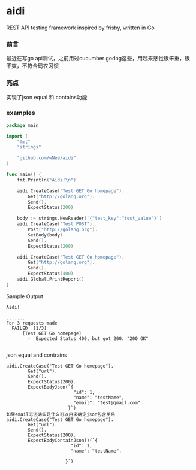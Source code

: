 # aidi

REST API testing framework inspired by frisby, written in Go
### 前言

最近在写go api测试，之前用过cucumber godog这些，用起来感觉很笨重，很不爽，不符合码农习惯


### 亮点

实现了json equal 和 contains功能

### examples


```go
package main

import (
	"fmt"
	"strings"

	"github.com/wNee/aidi"
)

func main() {
	fmt.Println("Aidi!\n")

	aidi.CreateCase("Test GET Go homepage").
		Get("http://golang.org").
		Send().
		ExpectStatus(200)

	body := strings.NewReader(`{"test_key":"test_value"}`)
	aidi.CreateCase("Test POST").
		Post("http://golang.org").
		SetBody(body).
		Send().
		ExpectStatus(200)

	aidi.CreateCase("Test GET Go homepage").
		Get("http://golang.org").
		Send().
		ExpectStatus(400)
	aidi.Global.PrintReport()
}

```

Sample Output

```
Aidi!

.......
For 3 requests made
  FAILED  [1/3]
      [Test GET Go homepage]
        -  Expected Status 400, but got 200: "200 OK"
        
```

json equal and contrains
```
aidi.CreateCase("Test GET Go homepage").
		Get("url").
		Send().
		ExpectStatus(200).
		ExpectBodyJson(`{
                         "id": 1,
                         "name": "testName",
                         "email": "test@gmail.com"
                       }`)
如果email无法确实是什么可以用来确定json包含关系
aidi.CreateCase("Test GET Go homepage").
		Get("url").
		Send().
		ExpectStatus(200).
		ExpectBodyContainJson()(`{
                        "id": 1,
                        "name": "testName",
                      
                      }`)